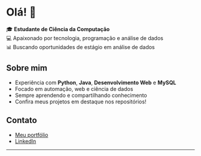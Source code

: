 # Olá! 👋

🎓 **Estudante de Ciência da Computação**  
💻 Apaixonado por tecnologia, programação e análise de dados  
📊 Buscando oportunidades de estágio em análise de dados

## Sobre mim

- Experiência com **Python**, **Java**, **Desenvolvimento Web** e **MySQL**
- Focado em automação, web e ciência de dados
- Sempre aprendendo e compartilhando conhecimento
- Confira meus projetos em destaque nos repositórios!

## Contato

- [Meu portfólio](https://soares-j.github.io/Portfolio)
- [LinkedIn](https://www.linkedin.com/in/seu-usuario)

---
